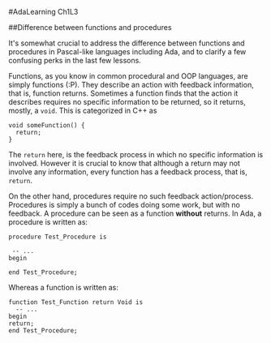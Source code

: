#AdaLearning Ch1L3

##Difference between functions and procedures

It's somewhat crucial to address the difference between functions and procedures in Pascal-like languages including Ada, and to clarify a few confusing perks in the last few lessons.

Functions, as you know in common procedural and OOP languages, are simply functions (:P). They describe an action with feedback information, that is, function returns. Sometimes a function finds that the action it describes requires no specific information to be returned, so it returns, mostly, a `void`. This is categorized in C++ as

```
void someFunction() {
  return;
}
```
The `return` here, is the feedback process in which no specific information is involved. However it is crucial to know that although a return may not involve any information, every function has a feedback process, that is, `return`.

On the other hand, procedures require no such feedback action/process. Procedures is simply a bunch of codes doing some work, but with no feedback. A procedure can be seen as a function **without** returns. In Ada, a procedure is written as:

```
procedure Test_Procedure is

 -- ...
begin

end Test_Procedure;
```
 Whereas a function is written as:
 ```
 function Test_Function return Void is
   -- ...
begin
 return;
end Test_Procedure;
